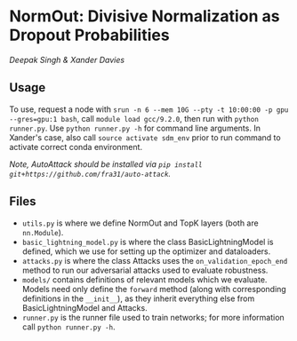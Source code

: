 # NormOut: Divisive Normalization as Dropout Probabilities
*Deepak Singh & Xander Davies*

## Usage

To use, request a node with `srun -n 6 --mem 10G --pty -t 10:00:00 -p gpu --gres=gpu:1 bash`, call `module load gcc/9.2.0`, then run with `python runner.py`.  Use `python runner.py -h` for command line arguments. In Xander's case, also call `source activate sdm_env` prior to run command to activate correct conda environment.

*Note, AutoAttack should be installed via `pip install git+https://github.com/fra31/auto-attack`.*

## Files

- `utils.py` is where we define NormOut and TopK layers (both are `nn.Module`).
- `basic_lightning_model.py` is where the class BasicLightningModel is defined, which we use for setting up the optimizer and dataloaders.
- `attacks.py` is where the class Attacks uses the `on_validation_epoch_end` method to run our adversarial attacks used to evaluate robustness.
- `models/` contains definitions of relevant models which we evaluate. Models need only define the `forward` method (along with corresponding definitions in the `__init__`), as they inherit everything else from BasicLightningModel and Attacks.
- `runner.py` is the runner file used to train networks; for more information call `python runner.py -h`.

